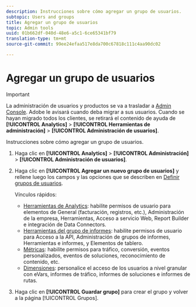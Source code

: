 ```yaml
---
description: Instrucciones sobre cómo agregar un grupo de usuarios.
subtopic: Users and groups
title: Agregar un grupo de usuarios
topic: Admin tools
uuid: 01b662df-040d-48e6-a5c1-6ce65341bf79
translation-type: tm+mt
source-git-commit: 99ee24efaa517e8da700c67818c111c4aa90dc02

---
```



# Agregar un grupo de usuarios

>[!IMPORTANT]
>
>La administración de usuarios y productos se va a trasladar a [Admin Console](https://helpx.adobe.com/es/enterprise/using/admin-console.html). Adobe le avisará cuando deba migrar a sus usuarios. Cuando se hayan migrado todos los clientes, se retirará el contenido de ayuda de **[!UICONTROL Analytics]** > **[!UICONTROL Herramientas de administración]** > **[!UICONTROL Administración de usuarios]**.

Instrucciones sobre cómo agregar un grupo de usuarios.

1. Haga clic en **[!UICONTROL Analytics]** > **[!UICONTROL Administración]** > **[!UICONTROL Administración de usuarios]**.
1. Haga clic en **[!UICONTROL Agregar un nuevo grupo de usuarios]** y rellene luego los campos y las opciones que se describen en [Definir grupos de usuarios](/help/admin/user-management2/c-user-groups/groups.md).

   Vínculos rápidos:

   * [Herramientas de Analytics](/help/admin/user-management2/c-customize-report-access/groups-analytics-tools.md): habilite permisos de usuario para elementos de General (facturación, registros, etc.), Administración de la empresa, Herramientas, Acceso a servicio Web, Report Builder e integración de Data Connectors.
   * [Herramientas del grupo de informes](/help/admin/user-management2/c-customize-report-access/groups-report-suite-tools.md): habilite permisos de usuario para Acceso a la API, Administración de grupos de informes, Herramientas e informes, y Elementos de tablero.
   * [Métricas](/help/admin/user-management2/c-customize-report-access/groups-metrics.md): habilite permisos para tráfico, conversión, eventos personalizados, eventos de soluciones, reconocimiento de contenido, etc.
   * [Dimensiones](/help/admin/user-management2/c-customize-report-access/groups-dimensions.md): personalice el acceso de los usuarios a nivel granular con eVars, informes de tráfico, informes de soluciones e informes de rutas.

1. Haga clic en **[!UICONTROL Guardar grupo]** para crear el grupo y volver a la página [!UICONTROL Grupos].

